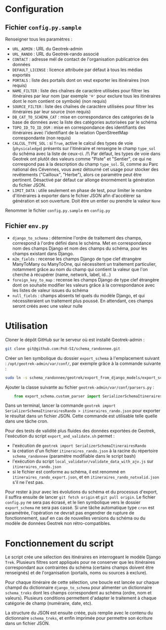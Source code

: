 # Configuration

## Fichier `config.py.sample`
Renseigner tous les paramètres :
 - `URL_ADMIN` : URL du Geotrek-admin
 - `URL_RANDO` : URL du Geotrek-rando associé
 - `CONTACT` : adresse mél de contact de l'organisation publicatrice des données
 - `DEFAULT_LICENSE` : licence attribuée par défaut à tous les médias exportés
 - `PORTALS` : liste des portails dont on veut exporter les itinéraires (non requis)
 - `NAME_FILTER` : liste des chaînes de caractère utilisées pour filtrer les itinéraires par leur nom (par exemple `'®'` pour exclure tous les itinéraires dont le nom contient ce symbole) (non requis)
 - `SOURCE_FILTER` : liste des chaînes de caractère utilisées pour filtrer les itinéraires par leur source (non requis)
 - `DB_CAT_TO_SCHEMA_CAT` : mise en correspondance des catégories de la base de données avec la liste des catégories autorisées par le schéma
 - `TOPO_ID_TO_ID_OSM` : mise en correspondance des identifiants des itinéraires avec l'identifiant de la relation OpenStreetMap correspondante (non requis)
 - `CALCUL_TYPE_SOL` : si `True`, active le calcul des types de voie (`physicaledge`) présents sur l'itinéraire et renseigne le champ `type_sol` du schéma avec la liste de ceux-ci. /!\ Par défaut, les types de voie dans Geotrek ont plutôt des valeurs comme "Piste" et "Sentier", ce qui ne correspond pas à la description du champ `type_sol`. Si, comme au Parc national des Cévennes, vous avez détourné cet usage pour stocker des revêtements ("Cailloux", "Herbe"), alors ce paramètre peut être pertinent. Désactivé par défaut car allonge énormément la génération du fichier JSON.
 - `LIMIT_DATA` : utile seulement en phase de test, pour limiter le nombre d'itinéraires à exporter dans le fichier JSON afin d'accélérer sa génération et son ouverture. Doit être un entier ou prendre la valeur `None`


 Renommer le fichier `config.py.sample` en `config.py`

## Fichier `env.py`
 - `django_to_schema` : détermine l'ordre de traitement des champs, correspond à l'ordre défini dans le schéma. Met en correspondance nom des champs Django et nom des champs du schéma, pour les champs existant dans Django.
 - `m2m_fields` : recense les champs Django de type clef étrangère ManyToMany ou ManyToOne, qui nécessitent un traitement particulier, notamment grâce au nom du champ qui contient la valeur que l'on cherche à récupérer (name, network, label, id...)
 - `foreign_key_to_map` : recense les champs Django de type clef étrangère dont on souhaite modifier les valeurs grâce à la correspondance avec les listes de valeur issues du schéma
 - `null_fields` : champs absents tel quels du modèle Django, et qui nécessiteraient un traitement plus poussé. En attendant, ces champs seront créés avec une valeur nulle

# Utilisation
Cloner le dépôt GitHub sur le serveur où est installé Geotrek-admin :
``` sh
git clone git@github.com:PnX-SI/schema_randonnee.git
```

Créer un lien symbolique du dossier `export_schema` à l'emplacement suivant : `/opt/geotrek-admin/var/conf/`, par exemple grâce à la commande suivante :
``` sh
sudo ln -s schema_randonnee/geotrek/export_from_django_models/export_schema /opt/geotrek-admin/var/conf/
```

Ajouter la classe suivante au fichier `geotrek-admin/var/conf/parsers.py` :
``` python
    from export_schema.custom_parser import SerializerSchemaItinerairesRando
```

Dans un terminal, lancer la commande `geotrek import SerializerSchemaItinerairesRando > itineraires_rando.json` pour exporter le résultat dans un fichier JSON. Cette commande est utilisable telle quelle dans une tâche cron.

Pour des tests de validité plus fluides des données exportées de Geotrek, l'exécution du script `export_and_validate.sh` permet :
- l'exécution de `geotrek import SerializerSchemaItinerairesRando`
- la création d'un fichier `itineraires_rando.json` à la racine du répertoire `schema_randonnee` (paramètre modifiable dans le script bash)
- l'exécution du script `local_validator/validate_data_with_ajv.js` sur `itineraires_rando.json`
- si le fichier est conforme au schéma, il est renommé en `itineraires_rando_export.json`, et en `itineraires_rando_notvalid.json` s'il ne l'est pas.

Pour rester à jour avec les évolutions du schéma et du processus d'export, il suffira ensuite de lancer `git fetch origin` et `git pull origin`. Le fichier `config.py` ne sera pas écrasé, et le lien symbolique vers le dossier `export_schema` ne sera pas cassé. Si une tâche automatique type `cron` est paramétrée, l'opération ne devrait pas engendrer de rupture de fonctionnement, sauf en cas de nouvelles versions du schéma ou du modèle de données Geotrek non rétro-compatibles.


# Fonctionnement du script

Le script crée une sélection des itinéraires en interrogeant le modèle Django `Trek`. Plusieurs filtres sont appliqués pour ne conserver que les itinéraires correspondant aux contraintes du schéma (certains champs doivent être renseignés) et de l'organisation (portails, noms ou sources à exclure).

Pour chaque itinéraire de cette sélection, une boucle est lancée sur chaque champd du dictionnaire `django_to_schema` pour alimenter un dictionnaire `schema_treks` dont les champs correspondent au schéma (ordre, nom et valeurs). Plusieurs conditions permettent d'adapter le traitement à chaque catégorie de champ (numéraire, date, etc).

La structure du JSON est ensuite créée, puis remplie avec le contenu du dictionnaire `schema_treks`, et enfin imprimée pour permettre son écriture dans un fichier JSON.
